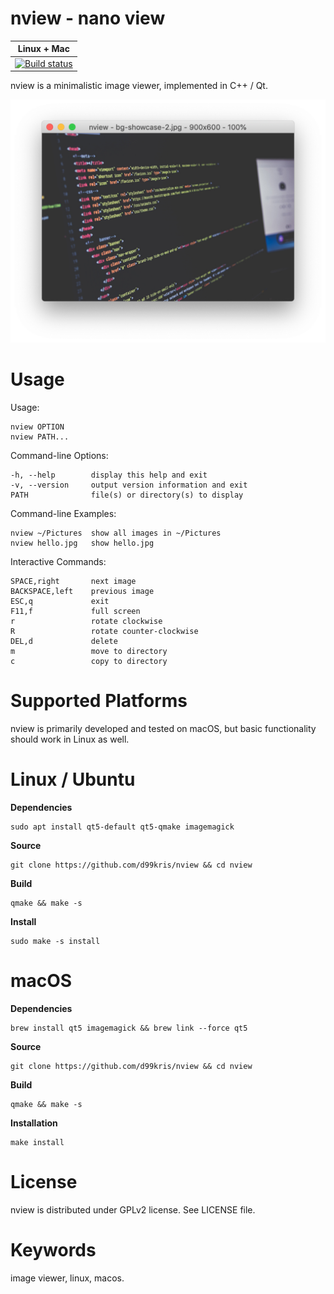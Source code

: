 nview - nano view
=================

| **Linux + Mac** |
|-----------------|
| [![Build status](https://travis-ci.org/d99kris/nview.svg?branch=master)](https://travis-ci.org/d99kris/nview) |

nview is a minimalistic image viewer, implemented in C++ / Qt.

![screenshot](/res/screenshot.png) 

Usage
=====
Usage:

    nview OPTION
    nview PATH...

Command-line Options:

    -h, --help        display this help and exit
    -v, --version     output version information and exit
    PATH              file(s) or directory(s) to display

Command-line Examples:

    nview ~/Pictures  show all images in ~/Pictures
    nview hello.jpg   show hello.jpg

Interactive Commands:

    SPACE,right       next image
    BACKSPACE,left    previous image
    ESC,q             exit
    F11,f             full screen
    r                 rotate clockwise
    R                 rotate counter-clockwise
    DEL,d             delete
    m                 move to directory
    c                 copy to directory

Supported Platforms
===================
nview is primarily developed and tested on macOS, but basic functionality should work in Linux
as well.

Linux / Ubuntu
==============

**Dependencies**

    sudo apt install qt5-default qt5-qmake imagemagick

**Source**

    git clone https://github.com/d99kris/nview && cd nview

**Build**

    qmake && make -s

**Install**

    sudo make -s install

macOS
=====

**Dependencies**

    brew install qt5 imagemagick && brew link --force qt5

**Source**

    git clone https://github.com/d99kris/nview && cd nview

**Build**

    qmake && make -s

**Installation**

    make install

License
=======
nview is distributed under GPLv2 license. See LICENSE file.

Keywords
========
image viewer, linux, macos.
